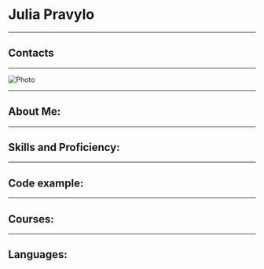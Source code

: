 # Julia Pravylo

***

## Contacts



***
![Photo](C:\Users\Юлія\Desktop\rsschool\rsschool-cv\photo.jpg)
***

## About Me:



***

## Skills and Proficiency:



***

## Code example:



***

## Courses:


***

## Languages: